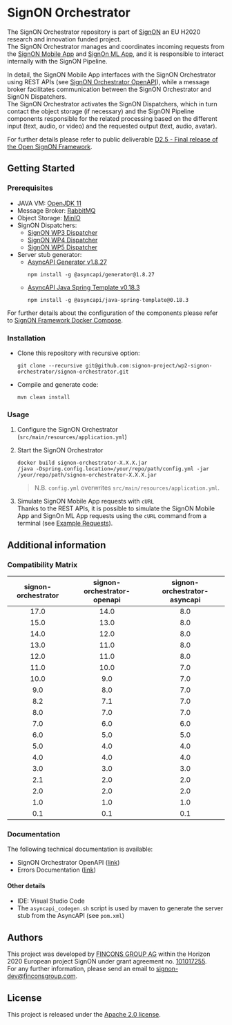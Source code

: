 # SignON Orchestrator
The SignON Orchestrator repository is part of [SignON](https://signon-project.eu/) an EU H2020 research and innovation funded project.  
The SignON Orchestrator manages and coordinates incoming requests from the [SignON Mobile App](https://github.com/signon-project/wp2-mobile-app) and [SignOn ML App](https://github.com/signon-project/wp2-ml-app), and it is responsible to interact internally with the SignON Pipeline.  

In detail, the SignON Mobile App interfaces with the SignON Orchestrator using REST APIs (see [SignON Orchestrator OpenAPI](https://github.com/signon-project/wp2-orchestrator-openapi)), while a message broker facilitates communication between the SignON Orchestrator and SignON Dispatchers.  
The SignON Orchestrator activates the SignON Dispatchers, which in turn contact the object storage (if necessary) and the SignON Pipeline components responsible for the related processing based on the different input (text, audio, or video) and the requested output (text, audio, avatar).

For further details please refer to public deliverable [D2.5 - Final release of the Open SignON Framework](https://signon-project.eu/publications/public-deliverables/).

## Getting Started

### Prerequisites
- JAVA VM: [OpenJDK 11](https://openjdk.org/)
- Message Broker: [RabbitMQ](https://www.rabbitmq.com/)
- Object Storage: [MinIO](https://min.io/)
- SignON Dispatchers:
    - [SignON WP3 Dispatcher](https://github.com/signon-project/wp2-dispatcher-for-wp3)
    - [SignON WP4 Dispatcher](https://github.com/signon-project/wp2-dispatcher-for-wp4)
    - [SignON WP5 Dispatcher](https://github.com/signon-project/wp2-dispatcher-for-wp5)
- Server stub generator:
    - [AsyncAPI Generator v1.8.27](https://github.com/asyncapi/generator)
        ```
        npm install -g @asyncapi/generator@1.8.27
        ```
    - [AsyncAPI Java Spring Template v0.18.3](https://github.com/asyncapi/java-spring-template)
        ```
        npm install -g @asyncapi/java-spring-template@0.18.3
        ```

For further details about the configuration of the components please refer to [SignON Framework Docker Compose](https://github.com/signon-project/wp2-framework-docker-compose).

### Installation
- Clone this repository with recursive option:  
    ```
    git clone --recursive git@github.com:signon-project/wp2-signon-orchestrator/signon-orchestrator.git
    ```

- Compile and generate code:  
    ```
    mvn clean install
    ```

### Usage
1. Configure the SignON Orchestrator (`src/main/resources/application.yml`)
2. Start the SignON Orchestrator
      ```
      docker build signon-orchestrator-X.X.X.jar
      /java -Dspring.config.location=/your/repo/path/config.yml -jar /your/repo/path/signon-orchestrator-X.X.X.jar 
      ```
      > N.B. `config.yml` overwrites `src/main/resources/application.yml`.

3. Simulate SignON Mobile App requests with `cURL`  
    Thanks to the REST APIs, it is possible to simulate the SignON Mobile App and SignOn ML App requests using the `cURL` command from a terminal (see [Example Requests](docs/ExampleRequests.md)).


## Additional information
### Compatibility Matrix

| signon-orchestrator | signon-orchestrator-openapi | signon-orchestrator-asyncapi |
|:-------------------:|:---------------------------:|:----------------------------:|
|         17.0        |             14.0            |             8.0              |
|         15.0        |             13.0            |             8.0              |
|         14.0        |             12.0            |             8.0              |
|         13.0        |             11.0            |             8.0              |
|         12.0        |             11.0            |             8.0              |
|         11.0        |             10.0            |             7.0              |
|         10.0        |             9.0             |             7.0              |
|         9.0         |             8.0             |             7.0              |
|         8.2         |             7.1             |             7.0              |
|         8.0         |             7.0             |             7.0              |
|         7.0         |             6.0             |             6.0              |
|         6.0         |             5.0             |             5.0              |
|         5.0         |             4.0             |             4.0              |
|         4.0         |             4.0             |             4.0              |
|         3.0         |             3.0             |             3.0              |
|         2.1         |             2.0             |             2.0              |
|         2.0         |             2.0             |             2.0              |
|         1.0         |             1.0             |             1.0              |
|         0.1         |             0.1             |             0.1              |

### Documentation
The following technical documentation is available:
* SignON Orchestrator OpenAPI ([link](https://github.com/signon-project/wp2-signon-orchestrator-openapi/tree/master/docs/markdown))
* Errors Documentation ([link](/docs/Errors.md))

#### Other details
- IDE: Visual Studio Code
- The `asyncapi_codegen.sh` script is used by maven to generate the server stub from the AsyncAPI (see `pom.xml`)

## Authors
This project was developed by [FINCONS GROUP AG](https://www.finconsgroup.com/) within the Horizon 2020 European project SignON under grant agreement no. [101017255](https://doi.org/10.3030/101017255).  
For any further information, please send an email to [signon-dev@finconsgroup.com](mailto:signon-dev@finconsgroup.com).

## License
This project is released under the [Apache 2.0 license](https://www.apache.org/licenses/LICENSE-2.0.html).
